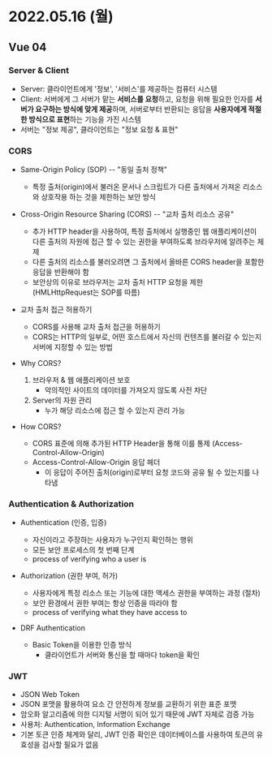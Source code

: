 # 2022.05.16 (월)

## Vue 04



### Server & Client

- Server: 클라이언트에게 '정보', '서비스'를 제공하는 컴퓨터 시스템
- Client: 서버에게 그 서버가 맡는 **서비스를 요청**하고, 요청을 위해 필요한 인자를 **서버가 요구하는 방식에 맞게 제공**하며, 서버로부터 반환되는 응답을 **사용자에게 적절한 방식으로 표현**하는 기능을 가진 시스템
- 서버는 "정보 제공", 클라이언트는 "정보 요청 & 표현"



### CORS

- Same-Origin Policy (SOP) -- "동일 출처 정책"
  - 특정 출처(origin)에서 불러온 문서나 스크립트가 다른 출처에서 가져온 리소스와 상호작용 하는 것을 제한하는 보안 방식

- Cross-Origin Resource Sharing (CORS) -- "교차 출처 리소스 공유"
  - 추가 HTTP header을 사용하여, 특정 출처에서 실행중인 웹 애플리케이션이 다른 출처의 자원에 접근 할 수 있는 권한을 부여하도록 브라우저에 알려주는 체제
  - 다른 출처의 리소스를 불러오려면 그 출처에서 올바른 CORS header을 포함한 응답을 반환해야 함
  - 보안상의 이유로 브라우저는 교차 출처 HTTP 요청을 제한 (HMLHttpRequest는 SOP를 따름)

- 교차 출처 접근 허용하기
  - CORS를 사용해 교차 출처 접근을 허용하기
  - CORS는 HTTP의 일부로, 어떤 호스트에서 자신의 컨텐츠를 불러갈 수 있는지 서버에 지정할 수 있는 방법

- Why CORS?
  1. 브라우저 & 웹 애플리케이션 보호
     - 악의적인 사이트의 데이터를 가져오지 않도록 사전 차단
  2. Server의 자원 관리
     - 누가 해당 리소스에 접근 할 수 있는지 관리 가능
- How CORS?
  - CORS 표준에 의해 추가된 HTTP Header을 통해 이를 통제 (Access-Control-Allow-Origin)
  - Access-Control-Allow-Origin 응답 헤더
    - 이 응답이 주어진 출처(origin)로부터 요청 코드와 공유 될 수 있는지를 나타냄




### Authentication & Authorization

- Authentication (인증, 입증)
  - 자신이라고 주장하는 사용자가 누구인지 확인하는 행위
  - 모든 보안 프로세스의 첫 번째 단계
  - process of verifying who a user is

- Authorization (권한 부여, 허가)
  - 사용자에게 특정 리소스 또는 기능에 대한 액세스 권한을 부여하는 과정 (절차)
  - 보안 환경에서 권한 부여는 항상 인증을 따라야 함
  - process of verifying what they have access to

- DRF Authentication
  - Basic Token을 이용한 인증 방식
    - 클라이언트가 서버와 통신을 할 때마다 token을 확인




### JWT

- JSON Web Token
- JSON 포맷을 활용하여 요소 간 안전하게 정보를 교환하기 위한 표준 포맷
- 암오화 알고리즘에 의한 디지털 서명이 되어 있기 때문에 JWT 자체로 검증 가능
- 사용처: Authentication, Information Exchange
- 기본 토큰 인증 체계와 달리, JWT 인증 확인은 데이터베이스를 사용하여 토큰의 유효성을 검사할 필요가 없음
